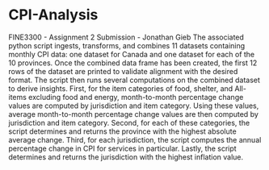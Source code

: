 # CPI-Analysis
FINE3300 - Assignment 2 Submission - Jonathan Gieb
The associated python script ingests, transforms, and combines 11 datasets containing monthly CPI data: one dataset for Canada and one dataset for each of the 10 provinces. Once the combined data frame has been created, the first 12 rows of the dataset are printed to validate alignment with the desired format. The script then runs several computations on the combined dataset to derive insights. First, for the item categories of food, shelter, and All-items excluding food and energy, month-to-month percentage change values are computed by jurisdiction and item category. Using these values, average month-to-month percentage change values are then computed by jurisdiction and item category. Second, for each of these categories, the script determines and returns the province with the highest absolute average change. Third, for each jurisdiction, the script computes the annual percentage change in CPI for services in particular. Lastly, the script determines and returns the jurisdiction with the highest inflation value.
